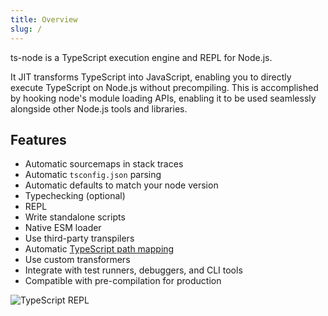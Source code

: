 ```yaml
---
title: Overview
slug: /
---
```


ts-node is a TypeScript execution engine and REPL for Node.js.

It JIT transforms TypeScript into JavaScript, enabling you to directly execute TypeScript on Node.js without precompiling.
This is accomplished by hooking node's module loading APIs, enabling it to be used seamlessly alongside other Node.js
tools and libraries.

## Features

* Automatic sourcemaps in stack traces
* Automatic `tsconfig.json` parsing
* Automatic defaults to match your node version
* Typechecking (optional)
* REPL
* Write standalone scripts
* Native ESM loader
* Use third-party transpilers
* Automatic [TypeScript path mapping](https://www.typescriptlang.org/docs/handbook/module-resolution.html#path-mapping)
* Use custom transformers
* Integrate with test runners, debuggers, and CLI tools
* Compatible with pre-compilation for production

![TypeScript REPL](/img/screenshot.png)
